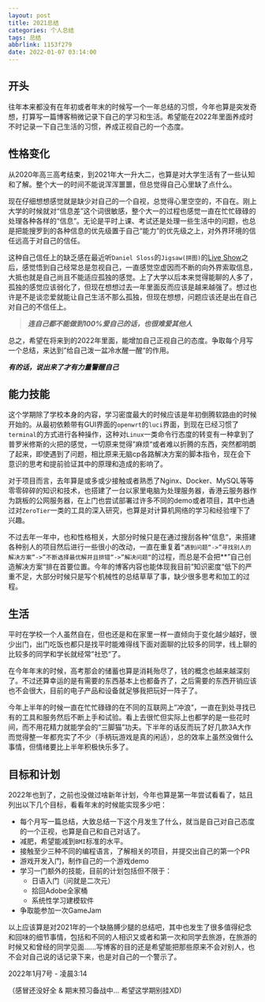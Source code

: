 ```yaml
---
layout: post
title: 2021总结
categories: 个人总结
tags: 总结
abbrlink: 1153f279
date: 2022-01-07 03:14:00
---
```


## 开头

往年本来都没有在年初或者年末的时候写一个一年总结的习惯，今年也算是突发奇想，打算写一篇博客稍微记录下自己的学习和生活。希望能在2022年里面养成时不时记录一下自己生活的习惯，养成正视自己的一个态度。

## 性格变化

从2020年高三高考结束，到2021年大一升大二，也算是对大学生活有了一些认知和了解。整个大一的时间不能说浑浑噩噩，但总觉得自己心里缺了点什么。

现在仔细想想感觉就是缺少对自己的一个自视，总觉得心里空空的，不自在。刚上大学的时候就对“信息差”这个词很敏感，整个大一的过程也感觉一直在忙忙碌碌的处理各种各样的“信息”。无论是平时上课、考试还是处理一些生活中的问题，也总是把能搜罗到的各种信息的优先级置于自己“能力”的优先级之上，对外界环境的信任远高于对自己的信任。

这种自己信任上的缺乏感在最近听`Daniel Sloss`的`Jigsaw(拼图)`的[Live Show](https://www.bilibili.com/video/BV1Qi4y1s72w?p=1)之后，感觉悟到自己经常总是忽视自己，一直感觉空虚因而不断的向外界索取信息，大抵也就是自己尚且不能适应孤独的感觉。上了大学以后本来觉得能聊的人多了，孤独的感觉应该弱化了，但现在想想过去一年里面反而应该是越来越强了。想过也许是不是谈恋爱就能让自己生活不那么孤独，但现在想想，问题应该还是出在自己对自己的不信任上。

> ***连自己都不能做到100%爱自己的话，也很难爱其他人***

总之，希望在将来到的2022年里面，能增加自己正视自己的态度。争取每个月写一个总结，来达到”给自己泼一盆冷水醒一醒“的作用。

***有的话，说出来了才有力量警醒自己***

## 能力技能

这个学期除了学校本身的内容，学习密度最大的时候应该是年初倒腾软路由的时候开始的。从最初依赖带有GUI界面的`openwrt`的`luci`界面，到现在已经习惯了`terminal`的方式进行各种操作，这种对`Linux`一类命令行态度的转变有一种拿到了普罗米修斯的火把的感觉，一切原来觉得”麻烦“或者难以折腾的东西，突然都明朗了起来，即使遇到了问题，相比原来无脑cp各路解决方案的脚本指令，现在会下意识的思考和提前验证其中的原理和造成的影响了。

对于项目而言，去年算是或多或少接触或者熟悉了Nginx、Docker、MySQL等等零零碎碎的知识和技术，也搭建了一台以家里电脑为处理服务器，香港云服务器作为跳板的公网服务器，在上门也尝试部署过许多不同的demo或者项目，其中也通过对`ZeroTier`一类的工具的深入研究，也算是对计算机网络的学习和经验埋下了兴趣。

不过去年一年中，也和性格相关，大部分时候只是在通过搜刮各种”信息“，来搭建各种别人的项目然后进行一些很小的改动，一直在重复着`”遇到问题“->”寻找别人的解决方案“->”不断选择最优解并且排错“->”解决问题“`的过程，而总是不会把**”自己创造解决方案“排在首要位置。今年的博客内容也能体现我目前”知识密度“低下的严重不足，大部分时候只是写个机械性的总结草草了事，缺少很多思考和加工的过程。

## 生活

平时在学校一个人虽然自在，但也还是和在家里一样一直倾向于变化越少越好，很少出门，出门吃饭也都只是找平时能难得线下面对面聊的比较多的同学，线上聊的比较多的同学和学长就经常”社恐“了。

在今年年末的时候，高考那会的储蓄也算是消耗殆尽了，钱的概念也越来越深刻了。不过还算幸运的是有需要的东西基本上也都备齐了，之后需要的东西开销应该也不会很大，目前的电子产品和设备就足够我把玩好一阵子了。

今年上半年的时候一直在忙忙碌碌的在不同的互联网上”冲浪”，一直在到处寻找已有的工具和服务然后不断上手和试验。看上去很忙但实际上也都学的是一些花时间，而不用花精力就能学会的“三脚猫”功夫。下半年的话反而玩了好几款3A大作而觉得整一年都充实了不少（手柄玩游戏是真的闲适），总的效率上虽然没做什么事情，但情绪要比上半年积极快乐多了。

## 目标和计划

2022年也到了，之前也没做过啥新年计划，今年也算是第一年尝试看看了，姑且列出以下几个目标，看看年末的时候能实现多少吧：

* 每个月写一篇总结，大致总结一下这个月发生了什么，就当是自己对自己态度的一个正视，也算是自己和自己对话了。
* 减肥，希望能减到`BMI`标准的水平。
* 接触至少三种不同的编程语言，了解相关的项目，并提交出自己的第一个PR
* 游戏开发入门，制作自己的一个游戏demo
* 学习一门额外的技能，目前的计划包括但不限于：
  * 日语入门（问就是二次元）
  * 拾回Adobe全家桶
  * 系统性学习建模软件
* 争取能参加一次GameJam

以上应该算是对2021年的一个缺胳膊少腿的总结吧，其中也发生了很多值得纪念和回味的细节事情，包括和不同的人相识又或者和第一次和同学去旅游，在旅游的时候又和曾经的同学见面......写博客的目的还是希望能把那些原来不会对别人，也不会对自己说的话记录下来，也是对自己的一个警示了。

2022年1月7号 - 凌晨3:14

（感冒还没好全 & 期末预习备战中... 希望这学期别挂XD)
